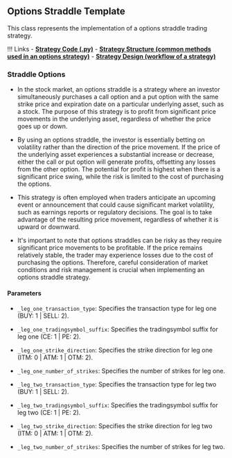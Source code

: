 ## Options Straddle Template

This class represents the implementation of a options straddle trading strategy.

!!! Links
    - **[Strategy Code (.py)](https://github.com/algobulls/pyalgostrategypool/blob/master/pyalgostrategypool/options_straddle.py)**
    - **[Strategy Structure (common methods used in an options strategy)](common_options_strategy.md)**
    - **[Strategy Design (workflow of a strategy)](../pyalgotrad/structure.md)**

### Straddle Options
- In the stock market, an options straddle is a strategy where an investor simultaneously purchases a call option and a put option with the same strike price and expiration date on a particular underlying asset, such as a stock. The purpose of this strategy is to profit from significant price movements in the underlying asset, regardless of whether the price goes up or down.

- By using an options straddle, the investor is essentially betting on volatility rather than the direction of the price movement. If the price of the underlying asset experiences a substantial increase or decrease, either the call or put option will generate profits, offsetting any losses from the other option. The potential for profit is highest when there is a significant price swing, while the risk is limited to the cost of purchasing the options.

- This strategy is often employed when traders anticipate an upcoming event or announcement that could cause significant market volatility, such as earnings reports or regulatory decisions. The goal is to take advantage of the resulting price movement, regardless of whether it is upward or downward.

- It's important to note that options straddles can be risky as they require significant price movements to be profitable. If the price remains relatively stable, the trader may experience losses due to the cost of purchasing the options. Therefore, careful consideration of market conditions and risk management is crucial when implementing an options straddle strategy.

#### Parameters

- `_leg_one_transaction_type`: Specifies the transaction type for leg one (BUY: 1 | SELL: 2).
- `_leg_one_tradingsymbol_suffix`: Specifies the tradingsymbol suffix for leg one (CE: 1 | PE: 2).
- `_leg_one_strike_direction`: Specifies the strike direction for leg one (ITM: 0 | ATM: 1 | OTM: 2).
- `_leg_one_number_of_strikes`: Specifies the number of strikes for leg one.

- `_leg_two_transaction_type`: Specifies the transaction type for leg two (BUY: 1 | SELL: 2).
- `_leg_two_tradingsymbol_suffix`: Specifies the tradingsymbol suffix for leg two (CE: 1 | PE: 2).
- `_leg_two_strike_direction`: Specifies the strike direction for leg two (ITM: 0 | ATM: 1 | OTM: 2).
- `_leg_two_number_of_strikes`: Specifies the number of strikes for leg two.

